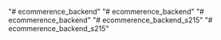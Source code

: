 "# ecommerence_backend" 
"# ecommerence_backend" 
"# ecommerence_backend" 
"# ecommerence_backend_s215" 
"# ecommerence_backend_s215" 
